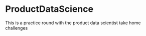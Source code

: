 # ProductDataScience
This is a practice round with the product data scientist take home challenges 

